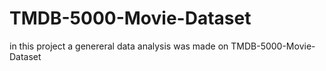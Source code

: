 # TMDB-5000-Movie-Dataset
in this project a genereral data analysis was made on TMDB-5000-Movie-Dataset
